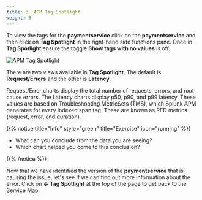```yaml
---
title: 3. APM Tag Spotlight
weight: 3
---
```


To view the tags for the **paymentservice** click on the **paymentservice** and then click on **Tag Spotlight** in the right-hand side functions pane. Once in **Tag Spotlight** ensure the toggle **Show tags with no values** is off.

![APM Tag Spotlight](../images/apm-tag-spotlight.png)

There are two views available in **Tag Spotlight**. The default is **Request/Errors** and the other is **Latency**.

Request/Error charts display the total number of requests, errors, and root cause errors. The Latency charts display p50, p90, and p99 latency. These values are based on Troubleshooting MetricSets (TMS), which Splunk APM generates for every indexed span tag. These are known as RED metrics (request, error, and duration).

{{% notice title="Info" style="green" title="Exercise" icon="running" %}}

* What can you conclude from the data you are seeing?
* Which chart helped you come to this conclusion?

{{% /notice %}}

Now that we have identified the version of the **paymentservice** that is causing the issue, let's see if we can find out more information about the error. Click on **← Tag Spotlight** at the top of the page to get back to the Service Map.
